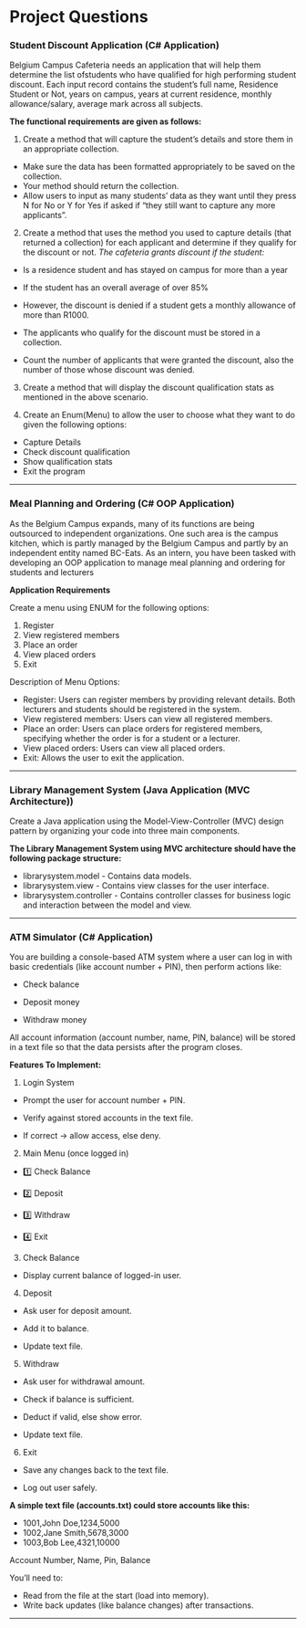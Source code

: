 # Project Questions
### Student Discount Application (C# Application)
Belgium Campus Cafeteria needs an application that will help them determine the list ofstudents who
have qualified for high performing student discount. Each input record contains the student’s full
name, Residence Student or Not, years on campus, years at current residence, monthly
allowance/salary, average mark across all subjects.

**The functional requirements are given as follows:**

1. Create a method that will capture the student’s details and store them in an appropriate collection.
- Make sure the data has been formatted appropriately to be saved on the collection.
- Your method should return the collection.
- Allow users to input as many students’ data as they want until they press N for No or Y for
Yes if asked if “they still want to capture any more applicants”.

2. Create a method that uses the method you used to capture details (that returned a collection) for
each applicant and determine if they qualify for the discount or not.
*The cafeteria grants discount if the student:*
- Is a residence student and has stayed on campus for more than a year
- If the student has an overall average of over 85%
- However, the discount is denied if a student gets a monthly allowance of more than R1000.
  
- The applicants who qualify for the discount must be stored in a collection.
- Count the number of applicants that were granted the discount, also the number of those
whose discount was denied.

3. Create a method that will display the discount qualification stats as mentioned in the above scenario.
   
4. Create an Enum(Menu) to allow the user to choose what they want to do given the following
options:
- Capture Details
- Check discount qualification
- Show qualification stats
- Exit the program

---
### Meal Planning and Ordering (C# OOP Application)
As the Belgium Campus expands, many of its functions are being outsourced to independent
organizations. One such area is the campus kitchen, which is partly managed by the Belgium Campus
and partly by an independent entity named BC-Eats. As an intern, you have been tasked with
developing an OOP application to manage meal planning and ordering for students and lecturers

**Application Requirements**

Create a menu using ENUM for the following options: 

1. Register
2. View registered members
3. Place an order
4. View placed orders
5. Exit

Description of Menu Options:

- Register: Users can register members by providing relevant details. Both lecturers and
students should be registered in the system.
- View registered members: Users can view all registered members.
- Place an order: Users can place orders for registered members, specifying whether the order
is for a student or a lecturer.
- View placed orders: Users can view all placed orders.
- Exit: Allows the user to exit the application.

---
### Library Management System (Java Application (MVC Architecture))
Create a Java application using the Model-View-Controller (MVC) design pattern by
organizing your code into three main components.

**The Library Management System using MVC architecture should have the following package
structure:**

- librarysystem.model - Contains data models.
- librarysystem.view - Contains view classes for the user interface.
- librarysystem.controller - Contains controller classes for business logic and interaction
between the model and view.

---
### ATM Simulator (C# Application)
You are building a console-based ATM system where a user can log in with basic credentials (like account number + PIN), then perform actions like:

- Check balance

- Deposit money

- Withdraw money

All account information (account number, name, PIN, balance) will be stored in a text file so that the data persists after the program closes.

**Features To Implement:**

1. Login System

- Prompt the user for account number + PIN.

- Verify against stored accounts in the text file.

- If correct → allow access, else deny.

2. Main Menu (once logged in)

- 1️⃣ Check Balance

- 2️⃣ Deposit

- 3️⃣ Withdraw

- 4️⃣ Exit

3. Check Balance

- Display current balance of logged-in user.

4. Deposit

- Ask user for deposit amount.

- Add it to balance.

- Update text file.

5. Withdraw

- Ask user for withdrawal amount.

- Check if balance is sufficient.

- Deduct if valid, else show error.

- Update text file.

6. Exit

- Save any changes back to the text file.

- Log out user safely.

**A simple text file (accounts.txt) could store accounts like this:**

- 1001,John Doe,1234,5000
- 1002,Jane Smith,5678,3000
- 1003,Bob Lee,4321,10000
  
Account Number, Name, Pin, Balance

You’ll need to:
- Read from the file at the start (load into memory).
- Write back updates (like balance changes) after transactions.

---
